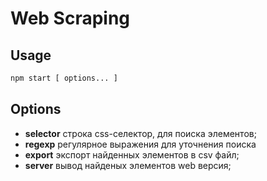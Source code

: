 Web Scraping
=============

<h2>Usage</h2>
 
```sh
npm start [ options... ]
```
<h2>Options</h2>


  - __selector__ строка css-селектор, для поиска элементов;
  - __regexp__ регулярное выражения для уточнения поиска
  - __export__ экспорт найденных элементов в csv файл;
  - __server__ вывод найденых элементов web версия;
